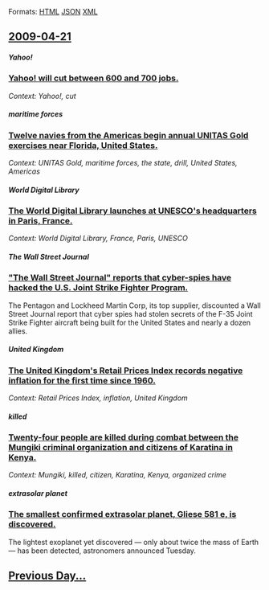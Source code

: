 
Formats: [HTML](2009/04/21/index.html)  [JSON](2009/04/21/index.json)  [XML](2009/04/21/index.xml)  

## [2009-04-21](/news/2009/04/21/index.md)

##### Yahoo!
### [ Yahoo! will cut between 600 and 700 jobs. ](/news/2009/04/21/yahoo-will-cut-between-600-and-700-jobs.md)
_Context: Yahoo!, cut_

##### maritime forces
### [ Twelve navies from the Americas begin annual UNITAS Gold exercises near Florida, United States. ](/news/2009/04/21/twelve-navies-from-the-americas-begin-annual-unitas-gold-exercises-near-florida-united-states.md)
_Context: UNITAS Gold, maritime forces, the state, drill, United States, Americas_

##### World Digital Library
### [ The World Digital Library launches at UNESCO's headquarters in Paris, France. ](/news/2009/04/21/the-world-digital-library-launches-at-unesco-s-headquarters-in-paris-france.md)
_Context: World Digital Library, France, Paris, UNESCO_

##### The Wall Street Journal
### [ "The Wall Street Journal" reports that cyber-spies have hacked the U.S. Joint Strike Fighter Program. ](/news/2009/04/21/the-wall-street-journal-reports-that-cyber-spies-have-hacked-the-u-s-joint-strike-fighter-program.md)
The Pentagon and Lockheed Martin Corp, its top supplier, discounted a Wall Street Journal report that cyber spies had stolen secrets of the F-35 Joint Strike Fighter aircraft being built for the United States and nearly a dozen allies.

##### United Kingdom
### [ The United Kingdom's Retail Prices Index records negative inflation for the first time since 1960. ](/news/2009/04/21/the-united-kingdom-s-retail-prices-index-records-negative-inflation-for-the-first-time-since-1960.md)
_Context: Retail Prices Index, inflation, United Kingdom_

##### killed
### [ Twenty-four people are killed during combat between the Mungiki criminal organization and citizens of Karatina in Kenya. ](/news/2009/04/21/twenty-four-people-are-killed-during-combat-between-the-mungiki-criminal-organization-and-citizens-of-karatina-in-kenya.md)
_Context: Mungiki, killed, citizen, Karatina, Kenya, organized crime_

##### extrasolar planet
### [ The smallest confirmed extrasolar planet, Gliese 581 e, is discovered. ](/news/2009/04/21/the-smallest-confirmed-extrasolar-planet-gliese-581-e-is-discovered.md)
The lightest exoplanet yet discovered &#8212; only about twice the mass of Earth &#8212; has been detected, astronomers announced Tuesday.

## [Previous Day...](/news/2009/04/20/index.md)

